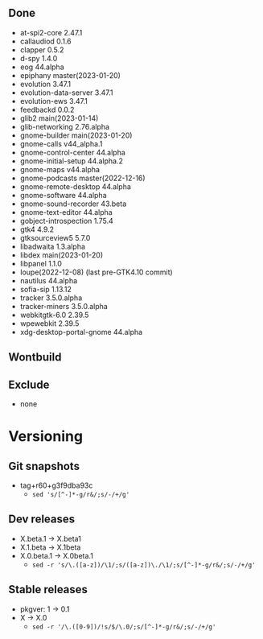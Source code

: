 ## Done
- at-spi2-core 2.47.1
- callaudiod 0.1.6
- clapper 0.5.2
- d-spy 1.4.0
- eog 44.alpha
- epiphany master(2023-01-20)
- evolution 3.47.1
- evolution-data-server 3.47.1
- evolution-ews 3.47.1
- feedbackd 0.0.2
- glib2 main(2023-01-14)
- glib-networking 2.76.alpha
- gnome-builder main(2023-01-20)
- gnome-calls v44_alpha.1
- gnome-control-center 44.alpha
- gnome-initial-setup 44.alpha.2
- gnome-maps v44.alpha
- gnome-podcasts master(2022-12-16)
- gnome-remote-desktop 44.alpha
- gnome-software 44.alpha
- gnome-sound-recorder 43.beta
- gnome-text-editor 44.alpha
- gobject-introspection 1.75.4
- gtk4 4.9.2
- gtksourceview5 5.7.0
- libadwaita 1.3.alpha
- libdex main(2023-01-20)
- libpanel 1.1.0
- loupe(2022-12-08) (last pre-GTK4.10 commit)
- nautilus 44.alpha
- sofia-sip 1.13.12
- tracker 3.5.0.alpha
- tracker-miners 3.5.0.alpha
- webkitgtk-6.0 2.39.5
- wpewebkit 2.39.5
- xdg-desktop-portal-gnome 44.alpha

## Wontbuild

## Exclude
- none

# Versioning
## Git snapshots
* tag+r60+g3f9dba93c
  * `sed 's/[^-]*-g/r&/;s/-/+/g'`

## Dev releases
* X.beta.1 -> X.beta1
* X.1.beta -> X.1beta
* X.0.beta.1 -> X.0beta.1
  * `sed -r 's/\.([a-z])/\1/;s/([a-z])\./\1/;s/[^-]*-g/r&/;s/-/+/g'`

## Stable releases
* pkgver: 1 -> 0.1
* X -> X.0
  * `sed -r '/\.([0-9])/!s/$/\.0/;s/[^-]*-g/r&/;s/-/+/g'`